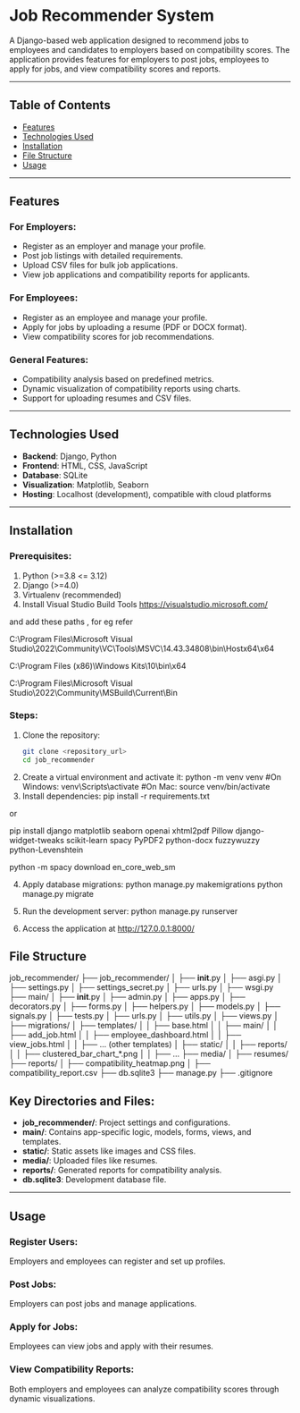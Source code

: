 # Job Recommender System

A Django-based web application designed to recommend jobs to employees and candidates to employers based on compatibility scores. The application provides features for employers to post jobs, employees to apply for jobs, and view compatibility scores and reports.

---

## Table of Contents

- [Features](#features)
- [Technologies Used](#technologies-used)
- [Installation](#installation)
- [File Structure](#file-structure)
- [Usage](#usage)

---

## Features

### For Employers:
- Register as an employer and manage your profile.
- Post job listings with detailed requirements.
- Upload CSV files for bulk job applications.
- View job applications and compatibility reports for applicants.

### For Employees:
- Register as an employee and manage your profile.
- Apply for jobs by uploading a resume (PDF or DOCX format).
- View compatibility scores for job recommendations.

### General Features:
- Compatibility analysis based on predefined metrics.
- Dynamic visualization of compatibility reports using charts.
- Support for uploading resumes and CSV files.

---

## Technologies Used

- **Backend**: Django, Python
- **Frontend**: HTML, CSS, JavaScript
- **Database**: SQLite
- **Visualization**: Matplotlib, Seaborn
- **Hosting**: Localhost (development), compatible with cloud platforms

---

## Installation

### Prerequisites:
1. Python (>=3.8 <= 3.12)
2. Django (>=4.0)
3. Virtualenv (recommended)
4. Install Visual Studio Build Tools https://visualstudio.microsoft.com/


and add these paths , for eg refer

C:\Program Files\Microsoft Visual Studio\2022\Community\VC\Tools\MSVC\14.43.34808\bin\Hostx64\x64

C:\Program Files (x86)\Windows Kits\10\bin\x64

C:\Program Files\Microsoft Visual Studio\2022\Community\MSBuild\Current\Bin

### Steps:

1. Clone the repository:
   ```bash
   git clone <repository_url>
   cd job_recommender
2. Create a virtual environment and activate it:
   python -m venv venv
   #On Windows: venv\Scripts\activate
   #On Mac: source venv/bin/activate  
3. Install dependencies: pip install -r requirements.txt

  or 

   pip install django matplotlib seaborn openai xhtml2pdf Pillow django-widget-tweaks scikit-learn spacy PyPDF2 python-docx fuzzywuzzy python-Levenshtein

   python -m spacy download en_core_web_sm

4. Apply database migrations:
   python manage.py makemigrations
   python manage.py migrate
   
6. Run the development server: python manage.py runserver
   
8. Access the application at http://127.0.0.1:8000/

## File Structure
job_recommender/
├── job_recommender/
│   ├── __init__.py
│   ├── asgi.py
│   ├── settings.py
│   ├── settings_secret.py
│   ├── urls.py
│   ├── wsgi.py
├── main/
│   ├── __init__.py
│   ├── admin.py
│   ├── apps.py
│   ├── decorators.py
│   ├── forms.py
│   ├── helpers.py
│   ├── models.py
│   ├── signals.py
│   ├── tests.py
│   ├── urls.py
│   ├── utils.py
│   ├── views.py
│   ├── migrations/
│   ├── templates/
│   │   ├── base.html
│   │   ├── main/
│   │       ├── add_job.html
│   │       ├── employee_dashboard.html
│   │       ├── view_jobs.html
│   │       ├── ... (other templates)
│   ├── static/
│   │   ├── reports/
│   │       ├── clustered_bar_chart_*.png
│   │       ├── ...
├── media/
│   ├── resumes/
├── reports/
│   ├── compatibility_heatmap.png
│   ├── compatibility_report.csv
├── db.sqlite3
├── manage.py
├── .gitignore

## Key Directories and Files:
- **job_recommender/**: Project settings and configurations.
- **main/**: Contains app-specific logic, models, forms, views, and templates.
- **static/**: Static assets like images and CSS files.
- **media/**: Uploaded files like resumes.
- **reports/**: Generated reports for compatibility analysis.
- **db.sqlite3**: Development database file.

---

## Usage

### Register Users:
Employers and employees can register and set up profiles.

### Post Jobs:
Employers can post jobs and manage applications.

### Apply for Jobs:
Employees can view jobs and apply with their resumes.

### View Compatibility Reports:
Both employers and employees can analyze compatibility scores through dynamic visualizations.




